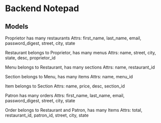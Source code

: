 # Backend Notepad

## Models

Proprietor has many restaurants
Attrs: first_name, last_name, email, password_digest, street, city, state

Restaurant belongs to Proprietor, has many menus
Attrs: name, street, city, state, desc, proprietor_id

Menu belongs to Restaurant, has many sections
Attrs: name, restaurant_id

Section belongs to Menu, has many items
Attrs: name, menu_id

Item belongs to Section
Attrs: name, price, desc, section_id

Patron has many orders
Attrs: first_name, last_name, email, password_digest, street, city, state

Order belongs to Restaurant and Patron, has many Items
Attrs: total, restaurant_id, patron_id, street, city, state

